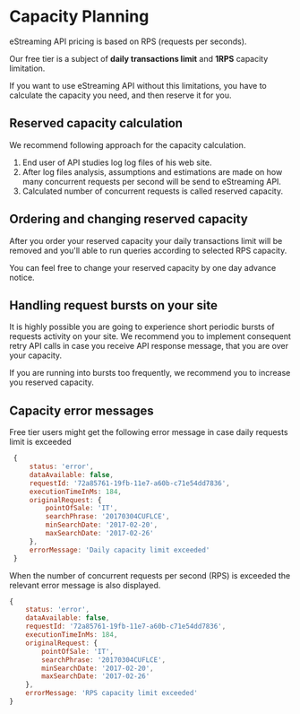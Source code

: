 # Capacity Planning

eStreaming API pricing is based on RPS \(requests per seconds\).

Our free tier is a subject of **daily transactions limit** and **1RPS** capacity limitation.

If you want to use eStreaming API without this limitations, you have to calculate the capacity you need, and then reserve it for you.

## Reserved capacity calculation

We recommend following approach for the capacity calculation.

1. End user of API studies log log files of his web site.
2. After log files analysis, assumptions and estimations are made on how many concurrent requests per second will be send to eStreaming API.
3. Calculated number of concurrent requests is called reserved capacity.

## Ordering and changing reserved capacity

After you order your reserved capacity your daily transactions limit will be removed and you'll able to run queries according to selected RPS capacity.

You can feel free to change your reserved capacity by one day advance notice.

## Handling request bursts on your site

It is highly possible you are going to experience short periodic bursts of requests activity on your site. We recommend you to implement consequent retry API calls in case you receive API response message, that you are over your capacity.

If you are running into bursts too frequently, we recommend you to increase you reserved capacity.

## Capacity error messages

Free tier users might get the following error message in case daily requests limit is exceeded

```javascript
 {
     status: 'error',
     dataAvailable: false,
     requestId: '72a85761-19fb-11e7-a60b-c71e54dd7836',
     executionTimeInMs: 184,
     originalRequest: {
         pointOfSale: 'IT',
         searchPhrase: '20170304CUFLCE',
         minSearchDate: '2017-02-20',
         maxSearchDate: '2017-02-26'
     },
     errorMessage: 'Daily capacity limit exceeded'
 }
```

When the number of concurrent requests per second \(RPS\) is exceeded the relevant error message is also displayed.

```javascript
{
    status: 'error',
    dataAvailable: false,
    requestId: '72a85761-19fb-11e7-a60b-c71e54dd7836',
    executionTimeInMs: 184,
    originalRequest: {
        pointOfSale: 'IT',
        searchPhrase: '20170304CUFLCE',
        minSearchDate: '2017-02-20',
        maxSearchDate: '2017-02-26'
    },
    errorMessage: 'RPS capacity limit exceeded'
}
```

